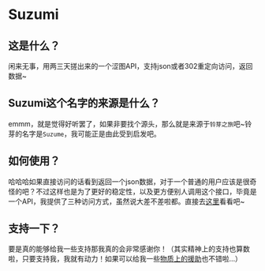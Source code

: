 # Suzumi

## 这是什么？

闲来无事，用两三天搓出来的一个涩图API，支持json或者302重定向访问，返回数据~

## Suzumi这个名字的来源是什么？

emmm，就是觉得好听罢了，如果非要找个源头，那么就是来源于`铃芽之旅`吧~铃芽的名字是`Suzume`，我可能正是由此受到启发吧。

## 如何使用？

哈哈哈如果直接访问的话看到返回一个json数据，对于一个普通的用户应该是很奇怪的吧？不过这样也是为了更好的稳定性，以及更方便别人调用这个接口，毕竟是一个API，我提供了三种访问方式，虽然说大差不差啦都。直接去[这里](/method/quickstart.md)看看吧~

## 支持一下？

要是真的能够给我一些支持那我真的会非常感谢你！（其实精神上的支持也算数啦，只要支持我，我就有动力！如果可以给我一些[物质上的援助](/about/feed.md)也不错啦…）

<!-- 
这个项目可以直接使用Docify进行部署
或者直接开个服务器就能跑
 -->